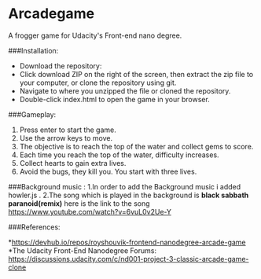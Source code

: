 # Arcadegame
A frogger game for Udacity's Front-end nano degree.

###Installation:

* Download the repository:
* Click download ZIP on the right of the screen, then extract the zip file to your computer, or clone the repository using git.
* Navigate to where you unzipped the file or cloned the repository.
* Double-click index.html to open the game in your browser.

###Gameplay:

1. Press enter to start the game.
2. Use the arrow keys to move.
3. The objective is to reach the top of the water and collect gems to score.
4. Each time you reach the top of the water, difficulty increases.
5. Collect hearts to gain extra lives.
5. Avoid the bugs, they kill you. You start with three lives.

###Background music :
1.In order to add the Background music i added howler.js .
2.The song which is played in the background is **black sabbath paranoid(remix)** here is the link to the song https://www.youtube.com/watch?v=6vuL0v2Ue-Y 


###References:

*https://devhub.io/repos/royshouvik-frontend-nanodegree-arcade-game
*The Udacity Front-End Nanodegree Forums: https://discussions.udacity.com/c/nd001-project-3-classic-arcade-game-clone
